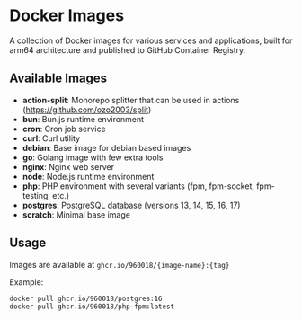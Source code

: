 # Docker Images

A collection of Docker images for various services and applications, built for arm64 architecture and published to GitHub Container Registry.

## Available Images

- **action-split**: Monorepo splitter that can be used in actions (https://github.com/ozo2003/split)
- **bun**: Bun.js runtime environment
- **cron**: Cron job service
- **curl**: Curl utility
- **debian**: Base image for debian based images
- **go**: Golang image with few extra tools
- **nginx**: Nginx web server
- **node**: Node.js runtime environment
- **php**: PHP environment with several variants (fpm, fpm-socket, fpm-testing, etc.)
- **postgres**: PostgreSQL database (versions 13, 14, 15, 16, 17)
- **scratch**: Minimal base image

## Usage

Images are available at `ghcr.io/960018/{image-name}:{tag}`

Example:
```bash
docker pull ghcr.io/960018/postgres:16
docker pull ghcr.io/960018/php-fpm:latest
```
